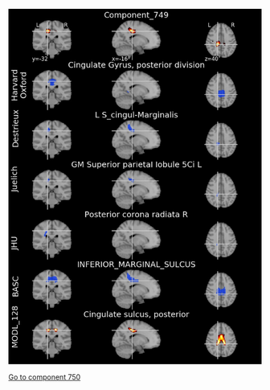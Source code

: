 


![749](preliminary/749.jpg "Component 749")

[Go to component 750](https://parietal-inria.github.io/MODL_atlas/1024/750 "Component 750")